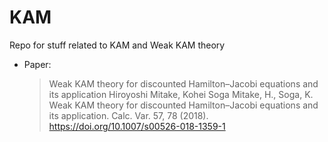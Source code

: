 # KAM
Repo for stuff related to KAM and Weak KAM theory


- Paper: 
  > Weak KAM theory for discounted Hamilton–Jacobi equations and its application 
  Hiroyoshi Mitake,  Kohei Soga 
  > Mitake, H., Soga, K. Weak KAM theory for discounted Hamilton–Jacobi equations and its application. Calc. Var. 57, 78 (2018). https://doi.org/10.1007/s00526-018-1359-1
